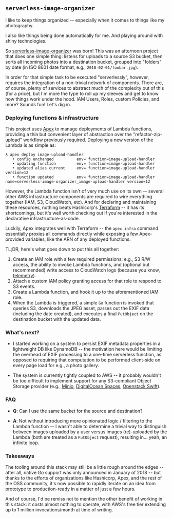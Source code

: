 ## `serverless-image-organizer`

I like to keep things organized -- especially when it comes to things like my
photography.

I also like things being done automatically for me. And playing around with
shiny technologies.

So [serverless-image-organizer][gh-link] was born! This was an afternoon project
that does one simple thing: listens for uploads to a source S3 bucket, then
sorts all incoming photos into a destination bucket, grouped into "folders" by
date (in ISO 8601 date format, e.g., `2018-02-01/foobar.jpg`).

In order for that simple task to be executed "serverlessly", however, requires
the integration of a non-trivial network of components. There are, of course,
plenty of services to abstract much of the complexity out of this (for a price),
but I'm more the type to roll up my sleeves and get to know how things work
under the hood. IAM Users, Roles, custom Policies, and more? Sounds fun! Let's
dig in.

### Deploying functions & infrastructure

This project uses [Apex][apex] to manage deployments of Lambda functions,
providing a thin but convenient layer of abstraction over the
"refactor-zip-upload" workflow previously required. Deploying a new version of
the Lambda is as simple as:

```
λ apex deploy image-upload-handler
   • config unchanged          env= function=image-upload-handler
   • updating function         env= function=image-upload-handler
   • updated alias current     env= function=image-upload-handler version=12
   • function updated          env= function=image-upload-handler name=serverless-image-organizer_image-upload-handler version=12
```

However, the Lambda function isn't of very much use on its own -- several other
AWS infrastructure components are required to wire everything together (IAM, S3,
CloudWatch, etc). And for declaring and maintaining these resources, nothing
beats Hashicorp's [Terraform][terraform] -- it has its shortcomings, but it's
well worth checking out if you're interested in the declarative
infrastructure-as-code.

Luckily, Apex integrates well with Terraform -- the `apex infra` command
essentially proxies all commands directly while exposing a few Apex-provided
variables, like the ARN of any deployed functions.

TL;DR, here's what goes down to put this all together:

1. Create an IAM role with a few required permissions: e.g., S3 R/W access, the
   ability to invoke Lambda functions, and (optional but recommended) write
   access to CloudWatch logs (because you know, [telemetry][telemetry]).
1. Attach a custom IAM policy granting access for that role to respond to S3
   events.
1. Create a Lambda function, and hook it up to the aforementioned IAM role.
1. When the Lambda is triggered, a simple `Go` function is invoked that queries
   S3, downloads the JPEG asset, parses out the EXIF data (including the date
   created), and executes a final `PutObject` on the destination bucket with the
   updated data.

### What's next?

* I started working on a system to persist EXIF metadata properties in a
  lightweight DB like DynamoDB -- the motivation here would be limiting the
  overhead of EXIF processing to a one-time serverless function, as opposed to
  requiring that computation to be performed client-side on every page load for
  e.g., a photo gallery.

- The system is currently tightly coupled to AWS -- it probably wouldn't be too
  difficult to implement support for any S3-compliant Object Storage provider
  (e.g., [Minio][minio], [DigitalOcean Spaces][do-spaces], [Openstack
  Swift][os-swift]).

### FAQ

* **Q**: Can I use the same bucket for the source and destination?

- **A**: Not without introducing more opinionated logic / filtering to the
  Lambda function -- I wasn't able to determine a trivial way to distinguish
  between images uploaded by a user versus images (re)-uploaded by the Lambda
  (both are treated as a `PutObject` request), resulting in... yeah, an infinite
  loop.

### Takeaways

The tooling around this stack may still be a little rough around the edges --
after all, native Go support was only announced in January of 2018 -- but thanks
to the efforts of organizations like Hashicorp, Apex, and the rest of the OSS
community, it's now possible to rapidly iterate on an idea from prototype to
production-ready in a matter of just a few hours.

And of course, I'd be remiss not to mention the other benefit of working in this
stack: it costs almost nothing to operate, with AWS's free tier extending up to
1 million invocations/month at time of writing.

[apex]: https://github.com/apex/apex
[do-spaces]: https://www.digitalocean.com/products/spaces/
[gh-link]: https://github.com/jessestuart/serverless-image-organizer
[minio]: https://minio.io
[os-swift]: https://www.openstack.org/software/releases/ocata/components/swift
[telemetry]: https://www.safaribooksonline.com/library/view/the-devops-handbook/9781457191381/DOHB-ch_14.xhtml
[terraform]: https://github.com/hashicorp/terraform
